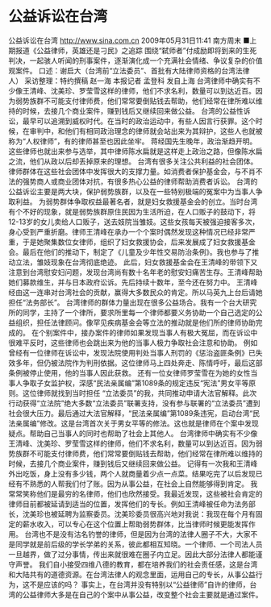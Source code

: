 # 公益诉讼在台湾

公益诉讼在台湾
http://www.sina.com.cn  2009年05月31日11:41  南方周末
■上期报道《公益律师，英雄还是刁民》之追踪
围绕“弑师者”付成励即将到来的生死判决，一起骇人听闻的刑事案件，逐渐演化成一个充满社会情绪、争议复杂的价值观案件。
口述：谢启大（台湾前“立法委员”、首批有大陆律师资格的台湾法律人）
采访整理：特约撰稿 赵一海 本报记者 孟登科 发自上海
台湾律师中确实有不少像王清峰、沈美珍、罗莹雪这样的律师，他们不求名利，数量可以到达近百。因为弱势族群不可能支付律师费，他们常常要倒贴钱去帮助，他们经常在律所难以维持的时候，去接几个商业案件，赚到钱后又继续回来做公益。
台湾的公益性诉讼，最早可以追溯到威权时代。在当时的政治运动中，有些人因言行获罪。这个时候，在审判中，和他们有相同政治理念的律师就会站出来为其辩护，这些人也就被称为“人权律师”，有的律师甚至也因此坐牢。
蒋经国先生晚年，政治渐趋开明。这些律师也就出来参与选举，其中律师陈水扁就是这样走上政治之路，但像陈水扁之流，他们从政以后却丢掉原来的理想。
台湾有很多关注公共利益的社会团体。律师群体在这些社会团体中发挥很大的支撑力量。如消费者保护基金会，与不肖不法的强势商人或商业团体对抗，有很多热心公益的律师帮助消费者诉讼。
台湾的公益诉讼主要是两大块，保护弱势族群，以及在一些特别极端的冤案中为当事人争取利益。
为弱势群体争取权益最著名者，就是妇女救援基金会的创立。当时台湾有个不好的现象，就是弱势族群原住民因为生活所迫，在人口贩子的鼓动下，将 12-13岁的女儿卖给人口贩子，送去妓院当雏妓。这些女孩每天被强迫接客多次，身心受到严重折磨。律师王清峰在承办一个个案时偶然发现这种情况已经非常严重，于是她聚集数位女律师，组织了妇女救援协会，后来发展成了妇女救援基金会。最后在他们的推动下，制定了《儿童及少年性交易防治条例》。我也参与了推动立法，雏妓现象在台湾彻底绝迹。
此后，妇女救援基金会在王清峰的带领下又注意到台湾慰安妇问题，发现台湾尚有数十名年老的慰安妇痛苦生存。王清峰帮助她们募款维生，并与日本政府讼诉。先后持续十数年，至今还在努力中。
王清峰经由这一连串对台湾社会的贡献，赢得大多数民众的肯定。所以马英九上台后请她担任“法务部长”。
台湾律师的群体力量出现在很多公益场合。我有一个台大研究所的同学，主持了一个律所，要求所里每一个律师都要义务协助一个自己选定的公益组织，担任法律顾问。像罕见疾病基金会等立法的推动就是他们所的律师协助完成的。
在个别案件中，接办案件的律师如果发现当事人有极大冤屈，而在诉讼中很难平反时，这些律师也会跳出来为他的当事人极力争取社会注意和协助。
例如曾经有一位律师在诉讼中，发现法院使用判处当事人刑罚的《惩治盗匪条例》已失效多年，但仍被法院作为判刑依据。这位律师马上四处奔走、陈情呼吁，最后这部条例被停止使用，他的当事人因此获救。
还有一位女律师罗莹雪在为她的女性当事人争取子女监护权，深感“民法亲属编”第1089条的规定违反“宪法”男女平等原则。这位律师就找到当时担任 “立法委员”的我，共同推动申请大法官解释。此次行动获得“立法院”绝大多数“立法委员”联署支持，没有参与联署的“立法委员”遭到社会很大压力。最后通过大法官解释，“民法亲属编”第1089条违宪，启动台湾“民法亲属编”修改。这是台湾首次关于男女平等的修法。这也就是律师在个案中发现疑点。帮助自己当事人的同时也帮助了社会上其他人。
台湾律师中确实有不少像王清峰、沈美珍、罗莹雪这样的律师，他们不求名利，数量可以到达近百。因为弱势族群不可能支付律师费，他们常常要倒贴钱去帮助，他们经常在律所难以维持的时候，去接几个商业案件，赚到钱后又继续回来做公益。
记得有一次我和王清峰外出吃饭，身上没有多少钱，两个人就商量着少点一点菜。结果吃完了以后发现已经有不熟悉的人帮我们付了账。因为从事公益，在社会上自然能够得到肯定。
我常常笑称他们是最穷的名律师，他们也欣然接受。我最近发现，这些被社会肯定的律师目前都被延请到适当的位置，发挥他们的专长。例如王清峰被任命为法务部长，沈美珍也被延聘为监察委员。沈美珍委员很高兴地对我说：我现在每个月有固定的薪水收入，可以专心在这个位置上帮助弱势群体，比当律师时候更能发挥作用。
台湾也不是没有沽名钓誉的律师，但是因为台湾的法律人圈子不大，大家不是同学就是前后级的学长学弟的关系，彼此都相互知晓。一个律师、一个司法人员一旦越界，做了过分事情，传出来就很难在圈子内立足。因此大部分法律人都能谨守声誉。
我们自小接受四维八德的教育，都在培养我们的社会责任感，这是台湾和大陆共有的道德资源。在台湾法律人的观念里面，运用自己的专长，从事公益行为，这不是应该的吗？
事实上，在台湾并没有特别以“公益律师”自许的律师，台湾的公益律师大多是在自己的个案中从事公益，改变整个社会主要就是通过案件。

